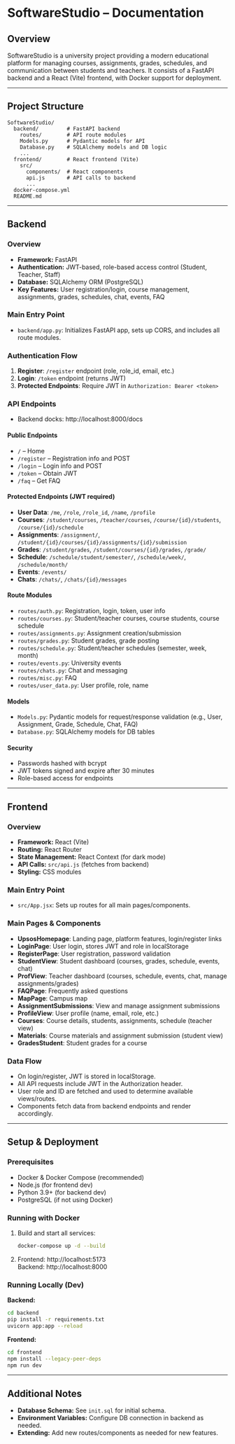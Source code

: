# SoftwareStudio – Documentation

## Overview

SoftwareStudio is a university project providing a modern educational platform for managing courses, assignments, grades, schedules, and communication between students and teachers. It consists of a FastAPI backend and a React (Vite) frontend, with Docker support for deployment.

---

## Project Structure

```
SoftwareStudio/
  backend/         # FastAPI backend
    routes/        # API route modules
    Models.py      # Pydantic models for API
    Database.py    # SQLAlchemy models and DB logic
    ...
  frontend/        # React frontend (Vite)
    src/
      components/  # React components
      api.js       # API calls to backend
      ...
  docker-compose.yml
  README.md
```

---

## Backend

### Overview

- **Framework:** FastAPI
- **Authentication:** JWT-based, role-based access control (Student, Teacher, Staff)
- **Database:** SQLAlchemy ORM (PostgreSQL)
- **Key Features:** User registration/login, course management, assignments, grades, schedules, chat, events, FAQ

### Main Entry Point

- `backend/app.py`: Initializes FastAPI app, sets up CORS, and includes all route modules.

### Authentication Flow

1. **Register**: `/register` endpoint (role, role_id, email, etc.)
2. **Login**: `/token` endpoint (returns JWT)
3. **Protected Endpoints**: Require JWT in `Authorization: Bearer <token>`

### API Endpoints
-    Backend docks: http://localhost:8000/docs

#### Public Endpoints

- `/` – Home
- `/register` – Registration info and POST
- `/login` – Login info and POST
- `/token` – Obtain JWT
- `/faq` – Get FAQ

#### Protected Endpoints (JWT required)

- **User Data**: `/me`, `/role`, `/role_id`, `/name`, `/profile`
- **Courses**: `/student/courses`, `/teacher/courses`, `/course/{id}/students`, `/course/{id}/schedule`
- **Assignments**: `/assignment/`, `/student/{id}/courses/{id}/assignments/{id}/submission`
- **Grades**: `/student/grades`, `/student/courses/{id}/grades`, `/grade/`
- **Schedule**: `/schedule/student/semester/`, `/schedule/week/`, `/schedule/month/`
- **Events**: `/events/`
- **Chats**: `/chats/`, `/chats/{id}/messages`


#### Route Modules

- `routes/auth.py`: Registration, login, token, user info
- `routes/courses.py`: Student/teacher courses, course students, course schedule
- `routes/assignments.py`: Assignment creation/submission
- `routes/grades.py`: Student grades, grade posting
- `routes/schedule.py`: Student/teacher schedules (semester, week, month)
- `routes/events.py`: University events
- `routes/chats.py`: Chat and messaging
- `routes/misc.py`: FAQ
- `routes/user_data.py`: User profile, role, name

#### Models

- `Models.py`: Pydantic models for request/response validation (e.g., User, Assignment, Grade, Schedule, Chat, FAQ)
- `Database.py`: SQLAlchemy models for DB tables

#### Security

- Passwords hashed with bcrypt
- JWT tokens signed and expire after 30 minutes
- Role-based access for endpoints

---

## Frontend

### Overview

- **Framework:** React (Vite)
- **Routing:** React Router
- **State Management:** React Context (for dark mode)
- **API Calls:** `src/api.js` (fetches from backend)
- **Styling:** CSS modules

### Main Entry Point

- `src/App.jsx`: Sets up routes for all main pages/components.

### Main Pages & Components

- **UpsosHomepage**: Landing page, platform features, login/register links
- **LoginPage**: User login, stores JWT and role in localStorage
- **RegisterPage**: User registration, password validation
- **StudentView**: Student dashboard (courses, grades, schedule, events, chat)
- **ProfView**: Teacher dashboard (courses, schedule, events, chat, manage assignments/grades)
- **FAQPage**: Frequently asked questions
- **MapPage**: Campus map
- **AssignmentSubmissions**: View and manage assignment submissions
- **ProfileView**: User profile (name, email, role, etc.)
- **Courses**: Course details, students, assignments, schedule (teacher view)
- **Materials**: Course materials and assignment submission (student view)
- **GradesStudent**: Student grades for a course

### Data Flow

- On login/register, JWT is stored in localStorage.
- All API requests include JWT in the Authorization header.
- User role and ID are fetched and used to determine available views/routes.
- Components fetch data from backend endpoints and render accordingly.

---

## Setup & Deployment

### Prerequisites

- Docker & Docker Compose (recommended)
- Node.js (for frontend dev)
- Python 3.9+ (for backend dev)
- PostgreSQL (if not using Docker)

### Running with Docker

1. Build and start all services:
   ```sh
   docker-compose up -d --build
   ```
2. Frontend: http://localhost:5173  
   Backend: http://localhost:8000


### Running Locally (Dev)

**Backend:**
```sh
cd backend
pip install -r requirements.txt
uvicorn app:app --reload
```

**Frontend:**
```sh
cd frontend
npm install --legacy-peer-deps
npm run dev
```

---

## Additional Notes

- **Database Schema:** See `init.sql` for initial schema.
- **Environment Variables:** Configure DB connection in backend as needed.
- **Extending:** Add new routes/components as needed for new features.
